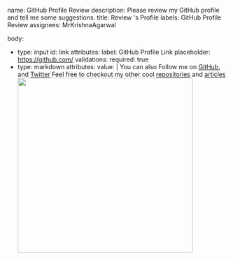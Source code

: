 name: GitHub Profile Review
description: Please review my GitHub profile and tell me some suggestions.
title: Review <your-username>'s Profile
labels: GitHub Profile Review
assignees: MrKrishnaAgarwal

body:
  - type: input
    id: link
    attributes:
      label: GitHub Profile Link
      placeholder: https://github.com/<your-username>
    validations:
      required: true
  - type: markdown
    attributes:
      value: |
        You can also Follow me on [GitHub](https://github.com/MrKrishnaAgarwal), and [Twitter](https://twitter.com/DMKRISHNAA)
        Feel free to checkout my other cool [repositories](https://github.com/MrKrishnaAgarwal?tab=repositories) and [articles](https://dev.to/krishnaagarwal)
        <br>
        <img src= "https://octodex.github.com/images/supportcat.png" width="400">

